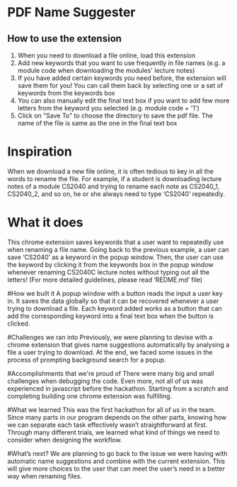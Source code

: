 PDF Name Suggester
==
## How to use the extension

1. When you need to download a file online, load this extension
2. Add new keywords that you want to use frequently in file names (e.g. a module code when downloading the modules' lecture notes)
3. If you have added certain keywords you need before, the extension will save them for you! You can call them back by selecting one or a set of keywords from the keywords box
4. You can also manually edit the final text box if you want to add few more letters from the keyword you selected (e.g. module code + '1')
5. Click on "Save To" to choose the directory to save the pdf file. The name of the file is same as the one in the final text box

# Inspiration
When we download a new file online, it is often tedious to key in all the words to rename the file. For example, if a student is downloading lecture notes of a module CS2040 and trying to rename each note as CS2040_1, CS2040_2, and so on, he or she always need to type ‘CS2040’ repeatedly.

# What it does
This chrome extension saves keywords that a user want to repeatedly use when renaming a file name. Going back to the previous example, a user can save ‘CS2040’ as a keyword in the popup window. Then, the user can use the keyword by clicking it from the keywords box in the popup window whenever renaming CS2040C lecture notes without typing out all the letters!
(For more detailed guidelines, please read ‘REDME.md’ file)

#How we built it
A popup window with a button reads the input a user key in. It saves the data globally so that it can be recovered whenever a user trying to download a file. Each keyword added works as a button that can add the corresponding keyword into a final text box when the button is clicked.

#Challenges we ran into
Previously, we were planning to devise with a chrome extension that gives name suggestions automatically by analysing a file a user trying to download. At the end, we faced some issues in the process of prompting background search for a popup.

#Accomplishments that we're proud of
There were many big and small challenges when debugging the code. Even more, not all of us was experienced in javascript before the hackathon. Starting from a scratch and completing building one chrome extension was fulfilling.

#What we learned
This was the first hackathon for all of us in the team. Since many parts in our program depends on the other parts, knowing how we can separate each task effectively wasn’t straightforward at first. Through many different trials, we learned what kind of things we need to consider when designing the workflow.

#What’s next?
We are planning to go back to the issue we were having with automatic name suggestions and combine with the current extension. This will give more choices to the user that can meet the user’s need in a better way when renaming files.
